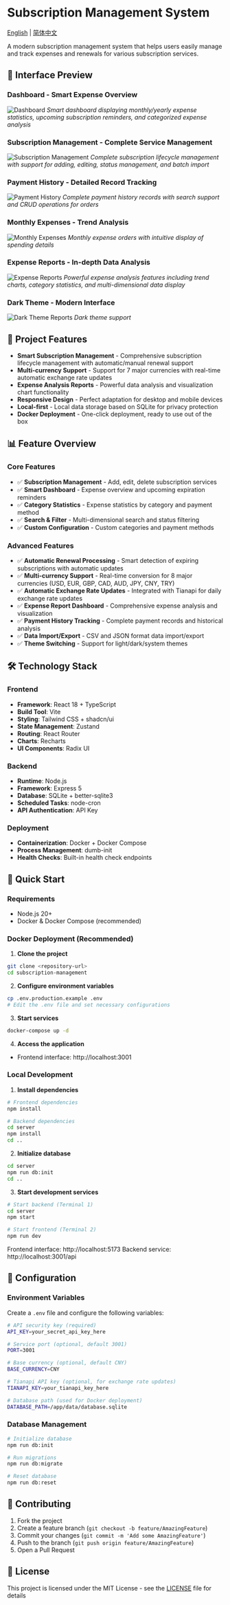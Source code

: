 # Subscription Management System

[English](README.md) | [简体中文](README.zh-CN.md)

A modern subscription management system that helps users easily manage and track expenses and renewals for various subscription services.

## 📸 Interface Preview

### Dashboard - Smart Expense Overview
![Dashboard](docs/images/dashboard.png)
*Smart dashboard displaying monthly/yearly expense statistics, upcoming subscription reminders, and categorized expense analysis*

### Subscription Management - Complete Service Management
![Subscription Management](docs/images/subscriptions.png)
*Complete subscription lifecycle management with support for adding, editing, status management, and batch import*

### Payment History - Detailed Record Tracking
![Payment History](docs/images/subscriptions-payments.png)
*Complete payment history records with search support and CRUD operations for orders*

### Monthly Expenses - Trend Analysis
![Monthly Expenses](docs/images/monthly-expense.png)
*Monthly expense orders with intuitive display of spending details*

### Expense Reports - In-depth Data Analysis
![Expense Reports](docs/images/reports.png)
*Powerful expense analysis features including trend charts, category statistics, and multi-dimensional data display*

### Dark Theme - Modern Interface
![Dark Theme Reports](docs/images/reports-dark.png)
*Dark theme support*

## 🌟 Project Features

- **Smart Subscription Management** - Comprehensive subscription lifecycle management with automatic/manual renewal support
- **Multi-currency Support** - Support for 7 major currencies with real-time automatic exchange rate updates
- **Expense Analysis Reports** - Powerful data analysis and visualization chart functionality
- **Responsive Design** - Perfect adaptation for desktop and mobile devices
- **Local-first** - Local data storage based on SQLite for privacy protection
- **Docker Deployment** - One-click deployment, ready to use out of the box

## 📊 Feature Overview

### Core Features
- ✅ **Subscription Management** - Add, edit, delete subscription services
- ✅ **Smart Dashboard** - Expense overview and upcoming expiration reminders
- ✅ **Category Statistics** - Expense statistics by category and payment method
- ✅ **Search & Filter** - Multi-dimensional search and status filtering
- ✅ **Custom Configuration** - Custom categories and payment methods

### Advanced Features
- ✅ **Automatic Renewal Processing** - Smart detection of expiring subscriptions with automatic updates
- ✅ **Multi-currency Support** - Real-time conversion for 8 major currencies (USD, EUR, GBP, CAD, AUD, JPY, CNY, TRY)
- ✅ **Automatic Exchange Rate Updates** - Integrated with Tianapi for daily exchange rate updates
- ✅ **Expense Report Dashboard** - Comprehensive expense analysis and visualization
- ✅ **Payment History Tracking** - Complete payment records and historical analysis
- ✅ **Data Import/Export** - CSV and JSON format data import/export
- ✅ **Theme Switching** - Support for light/dark/system themes

## 🛠 Technology Stack

### Frontend
- **Framework**: React 18 + TypeScript
- **Build Tool**: Vite
- **Styling**: Tailwind CSS + shadcn/ui
- **State Management**: Zustand
- **Routing**: React Router
- **Charts**: Recharts
- **UI Components**: Radix UI

### Backend
- **Runtime**: Node.js
- **Framework**: Express 5
- **Database**: SQLite + better-sqlite3
- **Scheduled Tasks**: node-cron
- **API Authentication**: API Key

### Deployment
- **Containerization**: Docker + Docker Compose
- **Process Management**: dumb-init
- **Health Checks**: Built-in health check endpoints

## 🚀 Quick Start

### Requirements
- Node.js 20+
- Docker & Docker Compose (recommended)

### Docker Deployment (Recommended)

1. **Clone the project**
```bash
git clone <repository-url>
cd subscription-management
```

2. **Configure environment variables**
```bash
cp .env.production.example .env
# Edit the .env file and set necessary configurations
```

3. **Start services**
```bash
docker-compose up -d
```

4. **Access the application**
- Frontend interface: http://localhost:3001

### Local Development

1. **Install dependencies**
```bash
# Frontend dependencies
npm install

# Backend dependencies
cd server
npm install
cd ..
```

2. **Initialize database**
```bash
cd server
npm run db:init
cd ..
```

3. **Start development services**
```bash
# Start backend (Terminal 1)
cd server
npm start

# Start frontend (Terminal 2)
npm run dev
```
Frontend interface: http://localhost:5173
Backend service: http://localhost:3001/api

## 🔧 Configuration

### Environment Variables

Create a `.env` file and configure the following variables:

```bash
# API security key (required)
API_KEY=your_secret_api_key_here

# Service port (optional, default 3001)
PORT=3001

# Base currency (optional, default CNY)
BASE_CURRENCY=CNY

# Tianapi API key (optional, for exchange rate updates)
TIANAPI_KEY=your_tianapi_key_here

# Database path (used for Docker deployment)
DATABASE_PATH=/app/data/database.sqlite
```

### Database Management

```bash
# Initialize database
npm run db:init

# Run migrations
npm run db:migrate

# Reset database
npm run db:reset
```

## 🤝 Contributing

1. Fork the project
2. Create a feature branch (`git checkout -b feature/AmazingFeature`)
3. Commit your changes (`git commit -m 'Add some AmazingFeature'`)
4. Push to the branch (`git push origin feature/AmazingFeature`)
5. Open a Pull Request

## 📄 License

This project is licensed under the MIT License - see the [LICENSE](LICENSE) file for details
